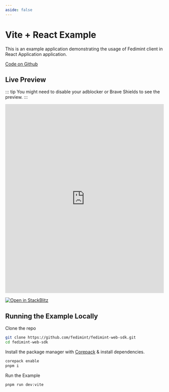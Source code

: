```yaml
---
aside: false
---
```


# Vite + React Example

This is an example application demonstrating the usage of Fedimint client in React Application application.

[Code on Github](https://github.com/fedimint/fedimint-web-sdk/tree/main/examples/bare-js)

## Live Preview

::: tip
You might need to disable your adblocker or Brave Shields to see the preview.
:::

<iframe src="https://stackblitz.com/github/fedimint/fedimint-web-sdk/tree/main/examples/vite-core?embed=1&file=src%2FApp.tsx" style="width: 100%; height: 600px; border: 0;"></iframe>

[![Open in StackBlitz](https://developer.stackblitz.com/img/open_in_stackblitz.svg)](https://stackblitz.com/github/fedimint/fedimint-web-sdk/tree/main/examples/vite-core)

## Running the Example Locally

Clone the repo

```sh
git clone https://github.com/fedimint/fedimint-web-sdk.git
cd fedimint-web-sdk
```

Install the package manager with [Corepack](https://nodejs.org/api/corepack.html) & install dependencies.

```sh
corepack enable
pnpm i
```

Run the Example

```sh
pnpm run dev:vite
```
